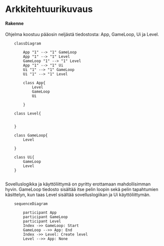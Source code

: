 # Arkkitehtuurikuvaus

#### Rakenne

Ohjelma koostuu pääosin neljästä tiedostosta: App, GameLoop, Ui ja Level.



```mermaid
    classDiagram

        App "1" --> "1" GameLoop
        App "1" --> "1" Level
        GameLoop "1" --> "1" Level
        App "1" --> "1" Ui
        Ui "1" --> "1" GameLoop
        Ui "1" --> "1" Level

        class App{
            Level
            GameLoop
            Ui

        }

    class Level{


    }

    class GameLoop{
        Level

    }

    class Ui{
        GameLoop
        Level
    }
    
```
Sovelluslogikka ja käyttöliittymä on pyritty erottamaan mahdollisimman hyvin. GameLoop tiedosto sisältää itse pelin loopin sekä pelin tapahtumien käsittelyn, kun taas Level sisältää sovelluslogiikan ja Ui käyttöliittymän.

```mermaid
    sequenceDiagram
        
        participant App
        participant GameLoop
        participant Level
        Index ->> GameLoop: Start
        GameLoop -->> App: End
        Index ->> Level: Create level
        Level -->> App: None
        
```
